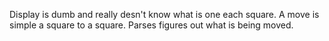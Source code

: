 Display is dumb and really desn't know what is one each square. A move is simple a square to a square. Parses figures out what is being moved.